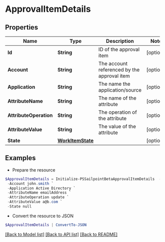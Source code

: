 # ApprovalItemDetails
## Properties

Name | Type | Description | Notes
------------ | ------------- | ------------- | -------------
**Id** | **String** | ID of the approval item | [optional] 
**Account** | **String** | The account referenced by the approval item | [optional] 
**Application** | **String** | The name the application/source | [optional] 
**AttributeName** | **String** | The name of the attribute | [optional] 
**AttributeOperation** | **String** | The operation of the attribute | [optional] 
**AttributeValue** | **String** | The value of the attribute | [optional] 
**State** | [**WorkItemState**](WorkItemState.md) |  | [optional] 

## Examples

- Prepare the resource
```powershell
$ApprovalItemDetails = Initialize-PSSailpointBetaApprovalItemDetails  -Id 2c9180835d2e5168015d32f890ca1581 `
 -Account john.smith `
 -Application Active Directory `
 -AttributeName emailAddress `
 -AttributeOperation update `
 -AttributeValue a@b.com `
 -State null
```

- Convert the resource to JSON
```powershell
$ApprovalItemDetails | ConvertTo-JSON
```

[[Back to Model list]](../README.md#documentation-for-models) [[Back to API list]](../README.md#documentation-for-api-endpoints) [[Back to README]](../README.md)


